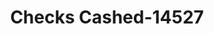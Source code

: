 ---
f_zip-code: 74017
f_state-code: OK
title: Checks Cashed-14527
f_phone: 918-341-4664
f_city-only: Claremore
f_address: 103 S J M Davis Blvd Claremore
f_location-unique-id: '14527'
slug: checks-cashed-14527
updated-on: '2024-05-30T13:46:58.046Z'
created-on: '2024-05-30T13:36:59.803Z'
published-on: '2024-05-30T13:54:32.469Z'
f_city-state: cms/city/claremore-ok.md
f_company: cms/company/checks-cashed.md
f_state: cms/state/oklahoma.md
layout: '[payday-loan].html'
tags: payday-loan
---